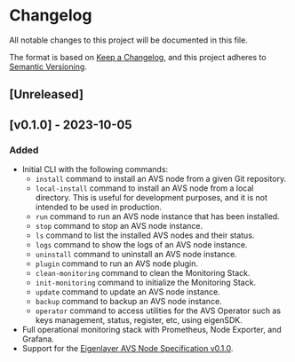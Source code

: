 # Changelog

All notable changes to this project will be documented in this file.

The format is based on [Keep a Changelog](https://keepachangelog.com/en/1.0.0/),
and this project adheres to [Semantic Versioning](https://semver.org/spec/v2.0.0.html).
## [Unreleased]

## [v0.1.0] - 2023-10-05

### Added

- Initial CLI with the following commands:
  - `install` command to install an AVS node from a given Git repository.
  - `local-install` command to install an AVS node from a local directory. This is useful for development purposes, and it is not intended to be used in production.
  - `run` command to run an AVS node instance that has been installed.
  - `stop` command to stop an AVS node instance.
  - `ls` command to list the installed AVS nodes and their status.
  - `logs` command to show the logs of an AVS node instance.
  - `uninstall` command to uninstall an AVS node instance.
  - `plugin` command to run an AVS node plugin.
  - `clean-monitoring` command to clean the Monitoring Stack.
  - `init-monitoring` command to initialize the Monitoring Stack.
  - `update` command to update an AVS node instance.
  - `backup` command to backup an AVS node instance.
  - `operator` command to access utilities for the AVS Operator such as keys management, status, register, etc, using eigenSDK.
- Full operational monitoring stack with Prometheus, Node Exporter, and Grafana.
- Support for the [Eigenlayer AVS Node Specification v0.1.0](https://eigen.nethermind.io/).

<!-- ### Fixed -->

<!-- ### Changed -->

<!-- ### Removed -->
